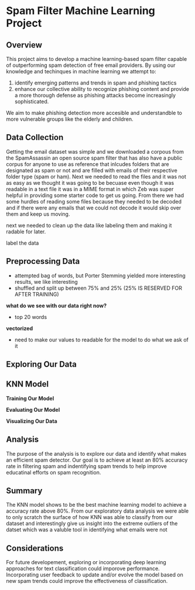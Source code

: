 # Spam Filter Machine Learning Project

## Overview

This project aims to develop a machine learning-based spam filter capable of outperforming spam detection of free email providers. 
By using our knowledge and techinques in machine learning we attempt to:
1. identify emerging patterns and trends in spam and phishing tactics
2. enhance our collective ability to recognize phishing content and provide a
   more thorough defense as phishing attacks become increasingly sophisticated.

We aim to make phishing detection more accesible and understandble to more vulnerable groups like the elderly and children.

## Data Collection

Getting the email dataset was simple and we downloaded a corpous from the SpamAssassin an open source spam filter that has also have a public corpus for anyone to use as reference that inlcudes folders that are designated as spam or not and are filled with emails of their respective folder type (spam or ham).
Next we needed to read the files and it was not as easy as we thought it was going to be becuase even though it was readable in a text file it was in a MIME format in which Zeb was super helpful in providing some starter code to get us going. From there we had some hurdles of reading some files because they needed to be decoded and if there were any emails that we could not decode it would skip over them and keep us moving.

next we needed to clean up the data like labeling them and making it radable for later.

label the data

## Preprocessing Data
- attempted bag of words, but Porter Stemming yielded more interesting results, we like interesting
- shuffled and split up between 75% and 25% (25% IS RESERVED FOR AFTER TRAINING)

**what do we see with our data right now?**
- top 20 words


**vectorized**
- need to make our values to readable for the model to do what we ask of it

## Exploring Our Data 


## KNN Model

**Training Our Model**

**Evaluating Our Model**

**Visualizing Our Data**

## Analysis

The purpose of the analysis is to explore our data and identify what makes an efficient spam detector. Our goal is to achieve at least an 80% accuracy rate in filtering spam and indentifying spam trends to help improve educatinal efforts on spam recognition.

## Summary

The KNN model shows to be the best machine learning model to achieve a accuracy rate above 80%. From our exploratory data analysis we were able 
to only scratch the surface of how KNN was able to classify from our dataset and interestingly give us insight into the extreme outliers of the datset 
which was a valuble tool in identifying what emails were not 


## Considerations
For future developement, exploring or incorporating deep learning approaches for text classification could imporove performance.
Incorporating user feedback to update and/or evolve the model based on new spam trends could improve the effectiveness of classification.
